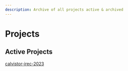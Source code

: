 ```yaml
---
description: Archive of all projects active & archived
---
```


# Projects

## Active Projects

[calvistor-irec-2023](projects/calvistor-irec-2023/ "mention")&#x20;

